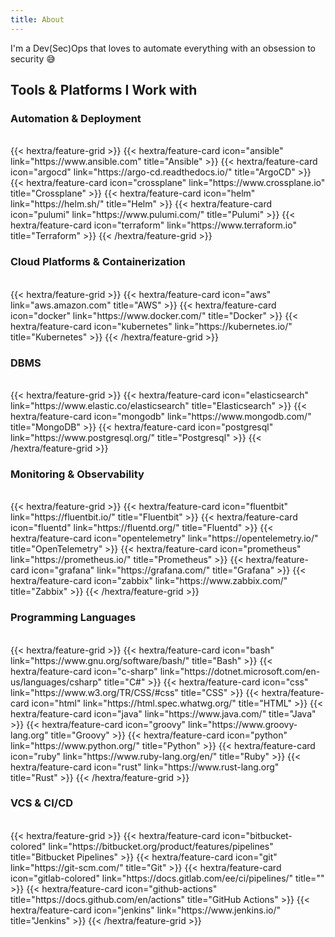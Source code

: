 ```yaml
---
title: About
---
```


I'm a Dev(Sec)Ops that loves to automate everything with an obsession to security 😅

## Tools & Platforms I Work with 
### Automation & Deployment 
<br />
{{< hextra/feature-grid >}}
{{< hextra/feature-card icon="ansible" link="https://www.ansible.com" title="Ansible" >}}
{{< hextra/feature-card icon="argocd" link="https://argo-cd.readthedocs.io/" title="ArgoCD" >}}
{{< hextra/feature-card icon="crossplane" link="https://www.crossplane.io" title="Crossplane" >}}
{{< hextra/feature-card icon="helm" link="https://helm.sh/" title="Helm" >}}
{{< hextra/feature-card icon="pulumi" link="https://www.pulumi.com/" title="Pulumi" >}}
{{< hextra/feature-card icon="terraform" link="https://www.terraform.io" title="Terraform" >}}
{{< /hextra/feature-grid >}}

### Cloud Platforms & Containerization 
<br />
{{< hextra/feature-grid >}}
{{< hextra/feature-card icon="aws" link="aws.amazon.com" title="AWS" >}}
{{< hextra/feature-card icon="docker" link="https://www.docker.com/" title="Docker" >}}
{{< hextra/feature-card icon="kubernetes" link="https://kubernetes.io/" title="Kubernetes" >}}
{{< /hextra/feature-grid >}}

### DBMS 
<br />
{{< hextra/feature-grid >}}
{{< hextra/feature-card icon="elasticsearch" link="https://www.elastic.co/elasticsearch" title="Elasticsearch" >}}
{{< hextra/feature-card icon="mongodb" link="https://www.mongodb.com/" title="MongoDB" >}}
{{< hextra/feature-card icon="postgresql" link="https://www.postgresql.org/" title="Postgresql" >}}
{{< /hextra/feature-grid >}}

### Monitoring & Observability 
<br />
{{< hextra/feature-grid >}}
{{< hextra/feature-card icon="fluentbit" link="https://fluentbit.io/" title="Fluentbit" >}}
{{< hextra/feature-card icon="fluentd" link="https://fluentd.org/" title="Fluentd" >}}
{{< hextra/feature-card icon="opentelemetry" link="https://opentelemetry.io/" title="OpenTelemetry" >}}
{{< hextra/feature-card icon="prometheus" link="https://prometheus.io/" title="Prometheus" >}}
{{< hextra/feature-card icon="grafana" link="https://grafana.com/" title="Grafana" >}}
{{< hextra/feature-card icon="zabbix" link="https://www.zabbix.com/" title="Zabbix" >}}
{{< /hextra/feature-grid >}}

### Programming Languages 
<br />
{{< hextra/feature-grid >}}
{{< hextra/feature-card icon="bash" link="https://www.gnu.org/software/bash/" title="Bash" >}}
{{< hextra/feature-card icon="c-sharp" link="https://dotnet.microsoft.com/en-us/languages/csharp" title="C#" >}}
{{< hextra/feature-card icon="css" link="https://www.w3.org/TR/CSS/#css" title="CSS" >}}
{{< hextra/feature-card icon="html" link="https://html.spec.whatwg.org/" title="HTML" >}}
{{< hextra/feature-card icon="java" link="https://www.java.com/" title="Java" >}}
{{< hextra/feature-card icon="groovy" link="https://www.groovy-lang.org" title="Groovy" >}}
{{< hextra/feature-card icon="python" link="https://www.python.org/" title="Python" >}}
{{< hextra/feature-card icon="ruby" link="https://www.ruby-lang.org/en/" title="Ruby" >}}
{{< hextra/feature-card icon="rust" link="https://www.rust-lang.org" title="Rust" >}}
{{< /hextra/feature-grid >}}

### VCS & CI/CD
<br />
{{< hextra/feature-grid >}}
{{< hextra/feature-card icon="bitbucket-colored" link="https://bitbucket.org/product/features/pipelines" title="Bitbucket Pipelines" >}}
{{< hextra/feature-card icon="git" link="https://git-scm.com/" title="Git" >}}
{{< hextra/feature-card icon="gitlab-colored" link="https://docs.gitlab.com/ee/ci/pipelines/" title="" >}}
{{< hextra/feature-card icon="github-actions" title="https://docs.github.com/en/actions" title="GitHub Actions" >}}
{{< hextra/feature-card icon="jenkins" link="https://www.jenkins.io/" title="Jenkins" >}}
{{< /hextra/feature-grid >}}
